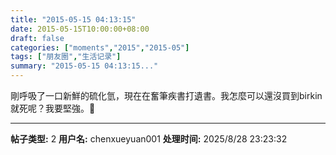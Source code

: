 ```yaml
---
title: "2015-05-15 04:13:15"
date: 2015-05-15T10:00:00+08:00
draft: false
categories: ["moments","2015","2015-05"]
tags: ["朋友圈","生活记录"]
summary: "2015-05-15 04:13:15..."
---
```


剛呼吸了一口新鮮的硫化氫，現在在奮筆疾書打遺書。我怎麼可以還沒買到birkin就死呢？我要堅強。💁

---

**帖子类型:** 2
**用户名:** chenxueyuan001
**处理时间:** 2025/8/28 23:23:32